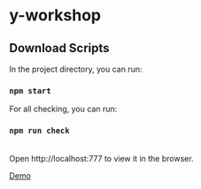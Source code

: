 # y-workshop

## Download Scripts

In the project directory, you can run:

### `npm start`

For all checking, you can run:

### `npm run check`

<br>
Open http://localhost:777 to view it in the browser.

[Demo](https://andrienko.herokuapp.com)
